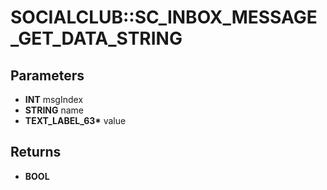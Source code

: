 # SOCIALCLUB::SC_INBOX_MESSAGE_GET_DATA_STRING

## Parameters
* **INT** msgIndex
* **STRING** name
* **TEXT_LABEL_63\*** value

## Returns
* **BOOL**